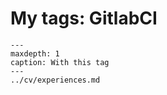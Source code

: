 # My tags: GitlabCI

```{toctree}
---
maxdepth: 1
caption: With this tag
---
../cv/experiences.md
```
